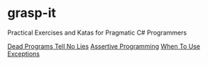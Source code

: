 # grasp-it
Practical Exercises and Katas for Pragmatic C# Programmers


[Dead Programs Tell No Lies](src/DeadProgramsTellNoLies/README.md)
[Assertive Programming](src/AssertiveProgramming/README.md)
[When To Use Exceptions](src/WhenToUseExceptions/README.md)
